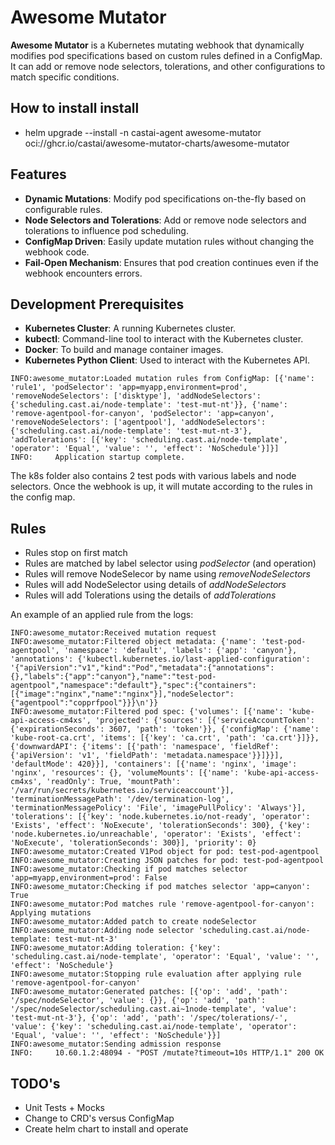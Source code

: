 # Awesome Mutator

**Awesome Mutator** is a Kubernetes mutating webhook that dynamically modifies pod specifications based on custom rules defined in a ConfigMap. It can add or remove node selectors, tolerations, and other configurations to match specific conditions.

## How to install install
- helm upgrade --install -n castai-agent awesome-mutator oci://ghcr.io/castai/awesome-mutator-charts/awesome-mutator

## Features

- **Dynamic Mutations**: Modify pod specifications on-the-fly based on configurable rules.
- **Node Selectors and Tolerations**: Add or remove node selectors and tolerations to influence pod scheduling.
- **ConfigMap Driven**: Easily update mutation rules without changing the webhook code.
- **Fail-Open Mechanism**: Ensures that pod creation continues even if the webhook encounters errors.


## Development Prerequisites

- **Kubernetes Cluster**: A running Kubernetes cluster.
- **kubectl**: Command-line tool to interact with the Kubernetes cluster.
- **Docker**: To build and manage container images.
- **Kubernetes Python Client**: Used to interact with the Kubernetes API.

```
INFO:awesome_mutator:Loaded mutation rules from ConfigMap: [{'name': 'rule1', 'podSelector': 'app=myapp,environment=prod', 'removeNodeSelectors': ['disktype'], 'addNodeSelectors': {'scheduling.cast.ai/node-template': 'test-mut-nt'}}, {'name': 'remove-agentpool-for-canyon', 'podSelector': 'app=canyon', 'removeNodeSelectors': ['agentpool'], 'addNodeSelectors': {'scheduling.cast.ai/node-template': 'test-mut-nt-3'}, 'addTolerations': [{'key': 'scheduling.cast.ai/node-template', 'operator': 'Equal', 'value': '', 'effect': 'NoSchedule'}]}]
INFO:     Application startup complete.
```
The k8s folder also contains 2 test pods with various labels and node selectors. Once the webhook is up, it will mutate according to the rules in the config map.

## Rules

- Rules stop on first match
- Rules are matched by label selector using *podSelector* (and operation)
- Rules will remove NodeSelecor by name using *removeNodeSelectors*
- Rules will add NodeSelector using details of *addNodeSelectors*
- Rules will add Tolerations using the details of *addTolerations*

An example of an applied rule from the logs:

```
INFO:awesome_mutator:Received mutation request
INFO:awesome_mutator:Filtered object metadata: {'name': 'test-pod-agentpool', 'namespace': 'default', 'labels': {'app': 'canyon'}, 'annotations': {'kubectl.kubernetes.io/last-applied-configuration': '{"apiVersion":"v1","kind":"Pod","metadata":{"annotations":{},"labels":{"app":"canyon"},"name":"test-pod-agentpool","namespace":"default"},"spec":{"containers":[{"image":"nginx","name":"nginx"}],"nodeSelector":{"agentpool":"copprfpool"}}}\n'}}
INFO:awesome_mutator:Filtered pod spec: {'volumes': [{'name': 'kube-api-access-cm4xs', 'projected': {'sources': [{'serviceAccountToken': {'expirationSeconds': 3607, 'path': 'token'}}, {'configMap': {'name': 'kube-root-ca.crt', 'items': [{'key': 'ca.crt', 'path': 'ca.crt'}]}}, {'downwardAPI': {'items': [{'path': 'namespace', 'fieldRef': {'apiVersion': 'v1', 'fieldPath': 'metadata.namespace'}}]}}], 'defaultMode': 420}}], 'containers': [{'name': 'nginx', 'image': 'nginx', 'resources': {}, 'volumeMounts': [{'name': 'kube-api-access-cm4xs', 'readOnly': True, 'mountPath': '/var/run/secrets/kubernetes.io/serviceaccount'}], 'terminationMessagePath': '/dev/termination-log', 'terminationMessagePolicy': 'File', 'imagePullPolicy': 'Always'}], 'tolerations': [{'key': 'node.kubernetes.io/not-ready', 'operator': 'Exists', 'effect': 'NoExecute', 'tolerationSeconds': 300}, {'key': 'node.kubernetes.io/unreachable', 'operator': 'Exists', 'effect': 'NoExecute', 'tolerationSeconds': 300}], 'priority': 0}
INFO:awesome_mutator:Created V1Pod object for pod: test-pod-agentpool
INFO:awesome_mutator:Creating JSON patches for pod: test-pod-agentpool
INFO:awesome_mutator:Checking if pod matches selector 'app=myapp,environment=prod': False
INFO:awesome_mutator:Checking if pod matches selector 'app=canyon': True
INFO:awesome_mutator:Pod matches rule 'remove-agentpool-for-canyon': Applying mutations
INFO:awesome_mutator:Added patch to create nodeSelector
INFO:awesome_mutator:Adding node selector 'scheduling.cast.ai/node-template: test-mut-nt-3'
INFO:awesome_mutator:Adding toleration: {'key': 'scheduling.cast.ai/node-template', 'operator': 'Equal', 'value': '', 'effect': 'NoSchedule'}
INFO:awesome_mutator:Stopping rule evaluation after applying rule 'remove-agentpool-for-canyon'
INFO:awesome_mutator:Generated patches: [{'op': 'add', 'path': '/spec/nodeSelector', 'value': {}}, {'op': 'add', 'path': '/spec/nodeSelector/scheduling.cast.ai~1node-template', 'value': 'test-mut-nt-3'}, {'op': 'add', 'path': '/spec/tolerations/-', 'value': {'key': 'scheduling.cast.ai/node-template', 'operator': 'Equal', 'value': '', 'effect': 'NoSchedule'}}]
INFO:awesome_mutator:Sending admission response
INFO:     10.60.1.2:48094 - "POST /mutate?timeout=10s HTTP/1.1" 200 OK
```

## TODO's ##
- Unit Tests + Mocks
- Change to CRD's versus ConfigMap
- Create helm chart to install and operate